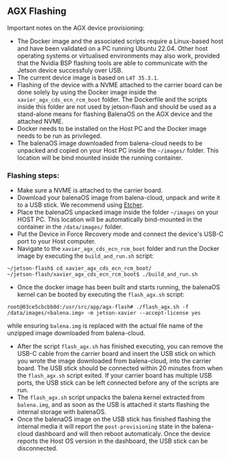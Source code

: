 ## AGX Flashing

Important notes on the AGX device provisioning:

- The Docker image and the associated scripts require a Linux-based host and have been validated on a PC running Ubuntu 22.04. Other host operating systems or virtualised environments may also work, provided that the Nvidia BSP flashing tools are able to communicate with the Jetson device successfuly over USB.
- The current device image is based on `L4T 35.3.1`.
- Flashing of the device with a NVME attached to the carrier board can be done solely by using the Docker image inside the `xavier_agx_cds_ecn_rcm_boot` folder. The Dockerfile and the scripts inside this folder are not used by jetson-flash and should be used as a stand-alone means for flashing BalenaOS on the AGX device and the attached NVME.
- Docker needs to be installed on the Host PC and the Docker image needs to be run as privileged.
- The balenaOS image downloaded from balena-cloud needs to be unpacked and copied on your Host PC inside the `~/images/` folder. This location will be bind mounted inside the running container.

### Flashing steps:

- Make sure a NVME is attached to the carrier board.
- Download your balenaOS image from balena-cloud, unpack and write it to a USB stick. We recommend using <a href="https://www.balena.io/etcher">Etcher</a>.
- Place the balenaOS unpacked image inside the folder `~/images` on your HOST PC. This location will be automatically bind-mounted in the container in the `/data/images/` folder.
- Put the Device in Force Recovery mode and connect the device's USB-C port to your Host computer.
- Navigate to the `xavier_agx_cds_ecn_rcm_boot` folder and run the Docker image by executing the `build_and_run.sh` script:


```
~/jetson-flash$ cd xavier_agx_cds_ecn_rcm_boot/
~/jetson-flash/xavier_agx_cds_ecn_rcm_boot$ ./build_and_run.sh
```

- Once the docker image has been built and starts running, the balenaOS kernel can be booted by executing the `flash_agx.sh` script:

```
root@03ce5cbcbb0d:/usr/src/app/agx-flash# ./flash_agx.sh -f /data/images/<balena.img> -m jetson-xavier --accept-license yes
```

while ensuring `balena.img` is replaced with the actual file name of the unzipped image downloaded from balena-cloud.

- After the script `flash_agx.sh` has finished executing, you can remove the USB-C cable from the carrier board and insert the USB stick on which you wrote the image downloaded from balena-cloud, into the carrier board. The USB stick should be connected within 20 minutes from when the `flash_agx.sh` script exited. If your carrier board has multiple USB ports, the USB stick can be left connected before any of the scripts are run.
- The `flash_agx.sh` script unpacks the balena kernel extracted from `balena.img`, and as soon as the USB is attached it starts flashing the internal storage with balenaOS.
- Once the balenaOS image on the USB stick has finished flashing the internal media it will report the `post-provisioning` state in the balena-cloud dashboard and will then reboot automaticaly. Once the device reports the Host OS version in the dashboard, the USB stick can be disconnected.
